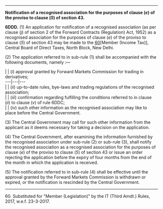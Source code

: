 ****

**Notification of a recognised association for the purposes of clause (_e_) of the proviso to clause (_5_) of section 43.**

**6DDD.** (1) An application for notification of a recognised association (as per clause (_j_) of section 2 of the Forward Contracts (Regulation) Act, 1952) as a recognised association for the purposes of clause (_e_) of the proviso to clause (_5_) of section 43 may be made to the [60](javascript:ShowFootnote\('fn314'\);)[Member (Income Tax)], Central Board of Direct Taxes, North Block, New Delhi.

(2) The application referred to in sub-rule (1) shall be accompanied with the following documents, namely :—

|  | (_i_) approval granted by Forward Markets Commission for trading in derivatives;  
---|---|---  
|  | (_ii_) up-to-date rules, bye-laws and trading regulations of the recognised association;  
|  | (_iii_) confirmation regarding fulfilling the conditions referred to in clause (_ii_) to clause (_v_) of rule 6DDC;  
|  | (_iv_) such other information as the recognised association may like to place before the Central Government.  
  
(3) The Central Government may call for such other information from the applicant as it deems necessary for taking a decision on the application.

(4) The Central Government, after examining the information furnished by the recognised association under sub-rule (2) or sub-rule (3), shall notify the recognised association as a recognised association for the purposes of clause (_e_) of the proviso to clause (_5_) of section 43 or issue an order rejecting the application before the expiry of four months from the end of the month in which the application is received.

(5) The notification referred to in sub-rule (4) shall be effective until the approval granted by the Forward Markets Commission is withdrawn or expired, or the notification is rescinded by the Central Government.

* * *

60\. Substituted for "Member (Legislation)" by the IT (Third Amdt.) Rules, 2017, w.e.f. 23-3-2017.